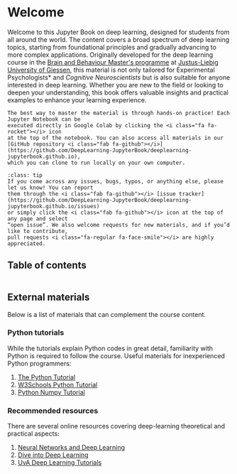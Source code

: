 # Welcome

Welcome to this Jupyter Book on deep learning, designed for students from all around the 
world. The content covers a broad spectrum of deep learning topics, starting from foundational 
principles and gradually advancing to more complex applications. Originally developed for the deep 
learning course in the [Brain and Behaviour Master's programme](https://www.uni-giessen.de/de/studium/studienangebot/master/mbb?set_language=de)
at [Justus-Liebig University of Giessen](https://www.uni-giessen.de/jlyou/en/index.html), 
this material is not only tailored for Experimental Psychologists* and *Cognitive 
Neuroscientists* but is also suitable for anyone interested in deep learning. Whether you are new to 
the field or looking to deepen your understanding, this book offers valuable insights and practical 
examples to enhance your learning experience.

```{admonition} Play with notebooks!
The best way to master the material is through hands-on practice! Each Jupyter Notebook can be 
executed directly in Google Colab by clicking the <i class="fa fa-rocket"></i> icon 
at the top of the notebook. You can also access all materials in our 
[GitHub repository <i class="fab fa-github"></i>](https://github.com/DeepLearning-JupyterBook/deeplearning-jupyterbook.github.io), 
which you can clone to run locally on your own computer.
```

```{admonition} Please give feedback!
:class: tip
If you come across any issues, bugs, typos, or anything else, please let us know! You can report 
them through the <i class="fab fa-github"></i> [issue tracker](https://github.com/DeepLearning-JupyterBook/deeplearning-jupyterbook.github.io/issues) 
or simply click the <i class="fab fa-github"></i> icon at the top of any page and select 
“open issue”. We also welcome requests for new materials, and if you’d like to contribute, 
pull requests <i class="fa-regular fa-face-smile"></i> are highly appreciated.
```

## Table of contents
```{tableofcontents}
```

## External materials

Below is a list of materials that can complement the course content.

### Python tutorials

While the tutorials explain Python codes in great detail, familiarity with Python is required to 
follow the course. Useful materials for inexperienced Python programmers:
1. [The Python Tutorial](https://docs.python.org/3/tutorial/)
2. [W3Schools Python Tutorial](https://www.w3schools.com/python/)
3. [Python Numpy Tutorial](https://cs231n.github.io/python-numpy-tutorial/)

### Recommended resources
There are several online resources covering deep-learning theoretical and practical aspects:
1. [Neural Networks and Deep Learning](http://neuralnetworksanddeeplearning.com/)
2. [Dive into Deep Learning](https://d2l.ai/index.html)
3. [UvA Deep Learning Tutorials](https://uvadlc-notebooks.readthedocs.io/en/latest/)